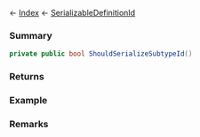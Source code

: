 ← [Index](Api-Index) ← [SerializableDefinitionId](VRage.ObjectBuilders.SerializableDefinitionId)

### Summary

```csharp
private public bool ShouldSerializeSubtypeId()
```

### Returns

### Example

### Remarks

